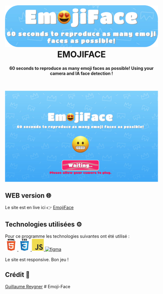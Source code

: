 
<h1 align="center">
  <br>
  <a href="https://guillaume-rygn.github.io/EmojiFace/"><img src="images/banner.png" alt="EmojiFace" width="800"></a>
  <br>
EMOJIFACE<br>
</h1>
<h4 align="center">60 seconds to reproduce as many emoji faces as possible! Using your camera and IA face detection !</h4>
<br>

![EmojiFace](images/main.png)

## WEB version 🌐

Le site est en live ici 👉 [EmojiFace](https://guillaume-rygn.github.io/EmojiFace/)

## Technologies utilisées ⚙️

<p align="left">Pour ce programme les technologies suivantes ont été utilisé : <br>
<a href="https://www.w3.org/html/" target="_blank" rel="noreferrer"> <img src="https://raw.githubusercontent.com/devicons/devicon/master/icons/html5/html5-original-wordmark.svg" alt="html5" width="40" height="40"/> </a>
<a href="https://www.w3schools.com/css/" target="_blank" rel="noreferrer"> <img src="https://raw.githubusercontent.com/devicons/devicon/master/icons/css3/css3-original-wordmark.svg" alt="css3" width="40" height="40"/> </a>
<a href="https://developer.mozilla.org/en-US/docs/Web/JavaScript" target="_blank" rel="noreferrer"> <img src="https://raw.githubusercontent.com/devicons/devicon/master/icons/javascript/javascript-original.svg" alt="javascript" width="40" height="40"/> </a>
<a href="https://www.figma.com/" target="_blank" rel="noreferrer"> <img src="https://www.vectorlogo.zone/logos/figma/figma-icon.svg" alt="figma" width="40" height="40"/> </a>
<br>
<br>
Le site est responsive. Bon jeu !</p>

## Crédit 🔗
[Guillaume Reygner](https://github.com/guillaume-rygn)
#   E m o j i - F a c e 
 
 